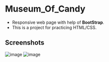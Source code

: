 # Museum_Of_Candy

- Responsive web page with help of **BootStrap**.
- This is a project for practicing HTML/CSS.

## Screenshots
![image](https://user-images.githubusercontent.com/56781928/121791764-510ed880-cba2-11eb-92d4-cf1f2658abe5.png)
![image](https://user-images.githubusercontent.com/56781928/121791769-62f07b80-cba2-11eb-8922-4c86471262c6.png)
